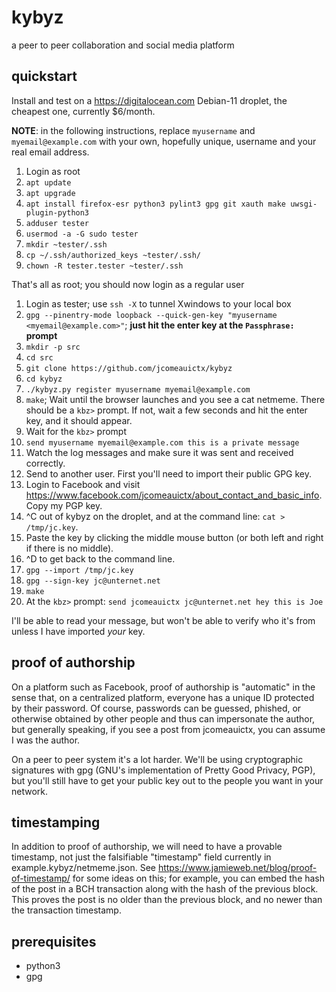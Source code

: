 # kybyz
a peer to peer collaboration and social media platform

## quickstart

Install and test on a <https://digitalocean.com> Debian-11 droplet, the cheapest
one, currently $6/month.

**NOTE**: in the following instructions, replace `myusername` and 
`myemail@example.com` with your own, hopefully unique, username and your real
email address.

1. Login as root
2. `apt update`
3. `apt upgrade`
4. `apt install firefox-esr python3 pylint3 gpg git xauth make uwsgi-plugin-python3`
6. `adduser tester`
7. `usermod -a -G sudo tester`
8. `mkdir ~tester/.ssh`
9. `cp ~/.ssh/authorized_keys ~tester/.ssh/`
10. `chown -R tester.tester ~tester/.ssh`

That's all as root; you should now login as a regular user

1. Login as tester; use `ssh -X` to tunnel Xwindows to your local box
2. `gpg --pinentry-mode loopback --quick-gen-key "myusername <myemail@example.com>"`; **just hit the enter key at the `Passphrase:` prompt**
3. `mkdir -p src`
4. `cd src`
5. `git clone https://github.com/jcomeauictx/kybyz`
6. `cd kybyz`
7. `./kybyz.py register myusername myemail@example.com`
7. `make`; Wait until the browser launches and you see a cat netmeme. There should be a `kbz>` prompt. If not, wait a few seconds and hit the enter key, and it should appear.
8. Wait for the `kbz>` prompt
9. `send myusername myemail@example.com this is a private message`
10. Watch the log messages and make sure it was sent and received correctly.
11. Send to another user. First you'll need to import their public GPG key.
12. Login to Facebook and visit <https://www.facebook.com/jcomeauictx/about_contact_and_basic_info>. Copy my PGP key.
13. ^C out of kybyz on the droplet, and at the command line: `cat > /tmp/jc.key`.
14. Paste the key by clicking the middle mouse button (or both left and right if there is no middle).
15. ^D to get back to the command line.
16. `gpg --import /tmp/jc.key`
17. `gpg --sign-key jc@unternet.net`
18. `make`
19. At the `kbz>` prompt: `send jcomeauictx jc@unternet.net hey this is Joe`

I'll be able to read your message, but won't be able to verify who it's from
unless I have imported *your* key.

## proof of authorship

On a platform such as Facebook, proof of authorship is "automatic" in the sense
that, on a centralized platform, everyone has a unique ID protected by their
password. Of course, passwords can be guessed, phished, or otherwise obtained
by other people and thus can impersonate the author, but generally speaking,
if you see a post from jcomeauictx, you can assume I was the author.

On a peer to peer system it's a lot harder. We'll be using cryptographic
signatures with gpg (GNU's implementation of Pretty Good Privacy, PGP), but
you'll still have to get your public key out to the people you want in your
network.

## timestamping

In addition to proof of authorship, we will need to have a provable timestamp,
not just the falsifiable "timestamp" field currently in
example.kybyz/netmeme.json. See
<https://www.jamieweb.net/blog/proof-of-timestamp/> for some ideas on this; for
example, you can embed the hash of the post in a BCH transaction along with
the hash of the previous block. This proves the post is no older than the
previous block, and no newer than the transaction timestamp.

## prerequisites

* python3
* gpg
